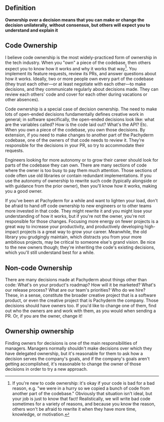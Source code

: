 ## Definition

**Ownership over a decision means that you can make or change the decision unilaterally, without consensus, but others will expect you to understand and explain it**

## Code Ownership

I believe code ownership is the most widely-practiced form of ownership in the tech industry. When you "own" a piece of the codebase, then others expect you to know how it works and why it works that way[^1]. You implement its feature requests, review its PRs, and answer questions about how it works. Ideally, two or more people own every part of the codebase (they trust each other—or at least negotiate with each other—to make decisions, and they communicate regularly about decisions made. They can review each others' code and cover for each other during vacations or other absences).

Code ownership is a special case of decision ownership. The need to make lots of open-ended decisions fundamentally defines creative work in general; in software specifically, the open-ended decisions look like: what are the variables called? How is the code laid out? What's the API? Etc. When you own a piece of the codebase, you own those decisions. By extension, if you need to make changes to another part of the Pachyderm codebase, one of the owners of that code needs to review it. They're responsible for the decisions in your PR, so try to accommodate their requests.

Engineers looking for more autonomy or to grow their career should look for parts of the codebase they can own. There are many sections of code where the owner is too busy to pay them much attention. Those sections of code often use old libraries or contain redundant implementations. If you use the autonomy of ownership to rewrite such code (typically alongside or with guidance from the prior owner), then you'll know how it works, making you a good owner.

If you've been at Pachyderm for a while and want to lighten your load, don't be afraid to hand off code ownership to new engineers or to other teams more invested in that code. They might rewrite it and you might lose your understanding of how it works, but if you're not the owner, you're not responsible for those changes. Focusing more energy on fewer projects is a great way to increase your productivity, and productively developing high-impact projects is a great way to grow your career. Meanwhile, the old library you grudgingly maintain, which distracts you from your more ambitious projects, may be critical to someone else's grand vision. Be nice to the new owners though; they're inheriting the code's existing decisions, which you'll still understand best for a while.

## Non-code Ownership

There are many decisions made at Pachyderm about things other than code: What's on your product's roadmap? How will it be marketed? What's our release process? What are our team's priorities? Who do we hire? These, in a sense, constitute the broader creative project that is a software product, or even the creative project that is Pachyderm the company. Those decisions should have owners too. If you'd like to change one of them, find out who the owners are and work with them, as you would when sending a PR. Or, if you are the owner, change it!

## Ownership ownership

Finding owners for decisions is one of the main responsibilities of managers. Managers normally shouldn't make decisions over which they have delegated ownership, but it's reasonable for them to ask how a decision serves the company's goals, and if the company's goals aren't getting accomplished, it's reasonable to change the owner of those decisions in order to try a new approach.

[^1]: If you're new to code ownership: it's okay if your code is bad for a bad reason, e.g. "we were in a hurry so we copied a bunch of code from another part of the codebase." Obviously that situation isn't ideal, but your job is just to know that fact! Realistically, we will write bad code sometimes for a variety of reasons, and because you know the reason, others won't be afraid to rewrite it when they have more time, knowledge, or motivation.
